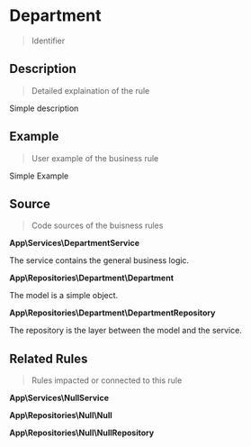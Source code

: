 # Department
> Identifier

## Description
> Detailed explaination of the rule

Simple description

## Example
> User example of the business rule

Simple Example

## Source
> Code sources of the buisness rules

**App\Services\DepartmentService**

The service contains the general business logic.

**App\Repositories\Department\Department**

The model is a simple object.

**App\Repositories\Department\DepartmentRepository**

The repository is the layer between the model and the service.

## Related Rules
> Rules impacted or connected to this rule

**App\Services\NullService**

**App\Repositories\Null\Null**

**App\Repositories\Null\NullRepository**